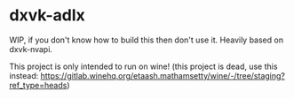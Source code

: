 # dxvk-adlx
WIP, if you don't know how to build this then don't use it.
Heavily based on dxvk-nvapi.

This project is only intended to run on wine!
(this project is dead, use this instead: https://gitlab.winehq.org/etaash.mathamsetty/wine/-/tree/staging?ref_type=heads)
